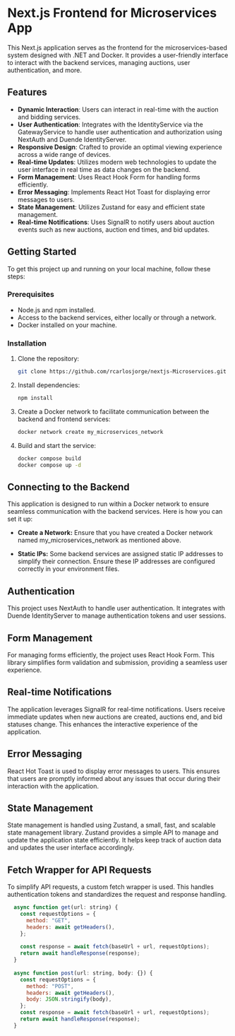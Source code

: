 # Next.js Frontend for Microservices App

This Next.js application serves as the frontend for the microservices-based system designed with .NET and Docker. It provides a user-friendly interface to interact with the backend services, managing auctions, user authentication, and more.

## Features

- **Dynamic Interaction**: Users can interact in real-time with the auction and bidding services.
- **User Authentication**: Integrates with the IdentityService via the GatewayService to handle user authentication and authorization using NextAuth and Duende IdentityServer.
- **Responsive Design**: Crafted to provide an optimal viewing experience across a wide range of devices.
- **Real-time Updates**: Utilizes modern web technologies to update the user interface in real time as data changes on the backend.
- **Form Management**: Uses React Hook Form for handling forms efficiently.
- **Error Messaging**: Implements React Hot Toast for displaying error messages to users.
- **State Management**: Utilizes Zustand for easy and efficient state management.
- **Real-time Notifications**: Uses SignalR to notify users about auction events such as new auctions, auction end times, and bid updates.

## Getting Started

To get this project up and running on your local machine, follow these steps:

### Prerequisites

- Node.js and npm installed.
- Access to the backend services, either locally or through a network.
- Docker installed on your machine.

### Installation

1. Clone the repository:
   ```bash
   git clone https://github.com/rcarlosjorge/nextjs-Microservices.git
2. Install dependencies:
   ```bash
   npm install
3. Create a Docker network to facilitate communication between the backend and frontend services:
   ```bash
   docker network create my_microservices_network
4. Build and start the service:
   ```bash
   docker compose build
   docker compose up -d

## Connecting to the Backend
This application is designed to run within a Docker network to ensure seamless communication with the backend services. Here is how you can set it up:

- **Create a Network:** Ensure that you have created a Docker network named my_microservices_network as mentioned above.

- **Static IPs:** Some backend services are assigned static IP addresses to simplify their connection. Ensure these IP addresses are configured correctly in your environment files.

## Authentication
This project uses NextAuth to handle user authentication. It integrates with Duende IdentityServer to manage authentication tokens and user sessions.

## Form Management
For managing forms efficiently, the project uses React Hook Form. This library simplifies form validation and submission, providing a seamless user experience.

## Real-time Notifications
The application leverages SignalR for real-time notifications. Users receive immediate updates when new auctions are created, auctions end, and bid statuses change. This enhances the interactive experience of the application.

## Error Messaging
React Hot Toast is used to display error messages to users. This ensures that users are promptly informed about any issues that occur during their interaction with the application.

## State Management
State management is handled using Zustand, a small, fast, and scalable state management library. Zustand provides a simple API to manage and update the application state efficiently. It helps keep track of auction data and updates the user interface accordingly.

## Fetch Wrapper for API Requests
To simplify API requests, a custom fetch wrapper is used. This handles authentication tokens and standardizes the request and response handling.

  ```js
    async function get(url: string) {
      const requestOptions = {
        method: "GET",
        headers: await getHeaders(),
      };
    
      const response = await fetch(baseUrl + url, requestOptions);
      return await handleResponse(response);
    }
    
    async function post(url: string, body: {}) {
      const requestOptions = {
        method: "POST",
        headers: await getHeaders(),
        body: JSON.stringify(body),
      };
      const response = await fetch(baseUrl + url, requestOptions);
      return await handleResponse(response);
    }
